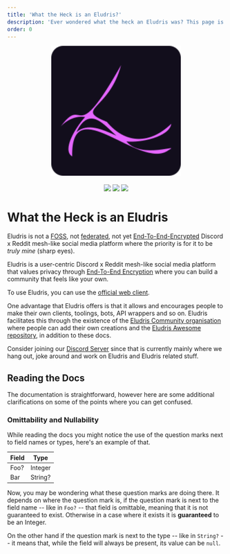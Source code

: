 ```yaml
---
title: 'What the Heck is an Eludris?'
description: 'Ever wondered what the heck an Eludris was? This page is just the thing for you then!'
order: 0
---
```


<div align="center">
  <img width="300em" src="https://github.com/eludris/.github/blob/main/assets/das_ding.svg?raw=true" />
  <br>
  <br>
  <a style="border: unset;" href="https://discord.gg/vV6v2DhWQB"><img src="https://shields.io/discord/980412957060137001?style=for-the-badge&logo=discord&labelColor=363934&label=Discord%20Server&color=363934" /></a>
  <a style="border: unset;" href="https://reddit.com/r/eludris"><img src="https://img.shields.io/static/v1?&label=%20&style=for-the-badge&message=Reddit&logo=reddit&logoColor=ff5700&color=121212&labelColor=121212" /></a>
  <a style="border: unset;" href="https://twitter.com/eludris"><img src="https://img.shields.io/static/v1?&label=%20&style=for-the-badge&message=Twitter&logo=twitter&color=15202b&labelColor=15202b" /></a>
</div>

# What the Heck is an Eludris

Eludris is not a [FOSS](https://en.wikipedia.org/wiki/Free_and_open-source_software), not
[federated](<https://en.wikipedia.org/wiki/Federation_(information_technology)>), not yet
[End-To-End-Encrypted](https://en.wikipedia.org/wiki/End-to-end_encryption) Discord
x Reddit mesh-like social media platform where the priority is for it to be _truly
mine_ (sharp eyes).

Eludris is a user-centric Discord x Reddit mesh-like social media platform that
values privacy through [End-To-End Encryption](https://en.wikipedia.org/wiki/End-to-end_encryption)
where you can build a community that feels like your own.

To use Eludris, you can use the [official web client](https://app.eludris.com).

One advantage that Eludris offers is that it allows and encourages people to make
their own clients, toolings, bots, API wrappers and so on. Eludris facilitates
this through the existence of the [Eludris Community organisation](https://github.com/eludris-community)
where people can add their own creations and the [Eludris Awesome repository](https://github.com/eludris/awesome),
in addition to these docs.

Consider joining our [Discord Server](https://discord.gg/amMHHjzwb9) since that
is currently mainly where we hang out, joke around and work on Eludris and Eludris
related stuff.

## Reading the Docs

The documentation is straightforward, however here are some additional clarifications
on some of the points where you can get confused.

### Omittability and Nullability

While reading the docs you might notice the use of the question marks next to field
names or types, here's an example of that.

| Field | Type    |
| ----- | ------- |
| Foo?  | Integer |
| Bar   | String? |

Now, you may be wondering what these question marks are doing there. It depends
on where the question mark is, if the question mark is next to the field name --
like in `Foo?` -- that field is omittable, meaning that it is not guaranteed to
exist. Otherwise in a case where it exists it is **guaranteed** to be an Integer.

On the other hand if the question mark is next to the type -- like in `String?` -- it means
that, while the field will always be present, its value can be `null`.
